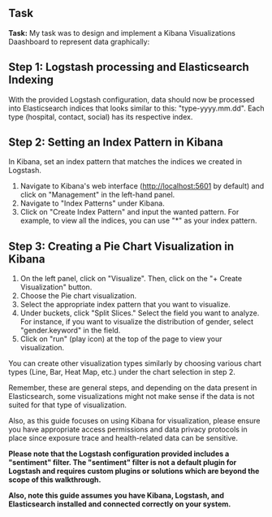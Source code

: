 <h2>Task</h2>
<p><strong>Task:</strong> My task was to design and implement a Kibana Visualizations Daashboard to represent data graphically:</p>


<h2>Step 1: Logstash processing and Elasticsearch Indexing</h2>

<p>With the provided Logstash configuration, data should now be processed into Elasticsearch indices that looks similar to this: "type-yyyy.mm.dd". Each type (hospital, contact, social) has its respective index.</p>

<h2>Step 2: Setting an Index Pattern in Kibana</h2>

<p>In Kibana, set an index pattern that matches the indices we created in Logstash.</p>

<ol>
  <li>Navigate to Kibana's web interface (<a href="http://localhost:5601">http://localhost:5601</a> by default) and click on "Management" in the left-hand panel.</li>
  <li>Navigate to "Index Patterns" under Kibana.</li>
  <li>Click on "Create Index Pattern" and input the wanted pattern. For example, to view all the indices, you can use "*" as your index pattern.</li>
</ol>

<h2>Step 3: Creating a Pie Chart Visualization in Kibana</h2>

<ol>
  <li>On the left panel, click on "Visualize". Then, click on the "+ Create Visualization" button.</li>
  <li>Choose the Pie chart visualization.</li>
  <li>Select the appropriate index pattern that you want to visualize.</li>
  <li>Under buckets, click "Split Slices." Select the field you want to analyze. For instance, if you want to visualize the distribution of gender, select "gender.keyword" in the field.</li>
  <li>Click on "run" (play icon) at the top of the page to view your visualization.</li>
</ol>

<p>You can create other visualization types similarly by choosing various chart types (Line, Bar, Heat Map, etc.) under the chart selection in step 2.</p>

<p>Remember, these are general steps, and depending on the data present in Elasticsearch, some visualizations might not make sense if the data is not suited for that type of visualization.</p>

<p>Also, as this guide focuses on using Kibana for visualization, please ensure you have appropriate access permissions and data privacy protocols in place since exposure trace and health-related data can be sensitive.</p>

<p><strong>Please note that the Logstash configuration provided includes a "sentiment" filter. The "sentiment" filter is not a default plugin for Logstash and requires custom plugins or solutions which are beyond the scope of this walkthrough.</strong></p>

<p><strong>Also, note this guide assumes you have Kibana, Logstash, and Elasticsearch installed and connected correctly on your system.</strong></p>
